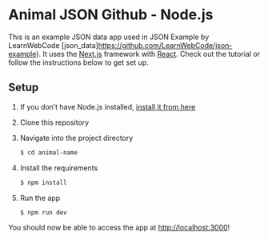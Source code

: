 # Animal JSON Github - Node.js

This is an example JSON data app used in JSON Example by LearnWebCode  [json_data]https://github.com/LearnWebCode/json-example). It uses the [Next.js](https://nextjs.org/) framework with [React](https://reactjs.org/). Check out the tutorial or follow the instructions below to get set up.

## Setup

1. If you don’t have Node.js installed, [install it from here](https://nodejs.org/en/)

2. Clone this repository

3. Navigate into the project directory

   ```bash
   $ cd animal-name
   ```

4. Install the requirements

   ```bash
   $ npm install
   ```

5. Run the app

   ```bash
   $ npm run dev
   ```
You should now be able to access the app at [http://localhost:3000](http://localhost:3000)! 
